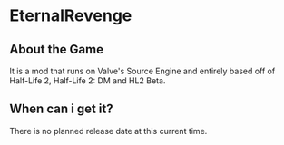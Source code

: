 # EternalRevenge

## About the Game
It is a mod that runs on Valve's Source Engine and entirely based off of Half-Life 2, Half-Life 2: DM and HL2 Beta.

## When can i get it?
There is no planned release date at this current time.
